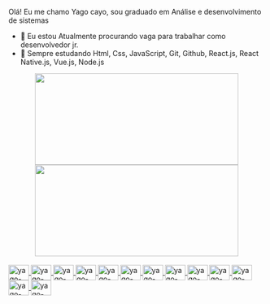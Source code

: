  Olá! Eu me chamo Yago cayo,
 sou graduado em Análise e desenvolvimento de sistemas

- 🔭 Eu estou Atualmente procurando vaga para trabalhar como desenvolvedor jr.
- 🌱 Sempre estudando Html, Css, JavaScript, Git, Github, React.js, React Native.js, Vue.js, Node.js

 <div align="center">
  <a href="https://github.com/yagocayo">
  <img height="180em" width="400px" src="https://github-readme-stats.vercel.app/api?username=yagocayo&show_icons=true&theme=highcontrast&include_all_commits=true&count_private=false"/>
  <img height="180em" width="400px" src="https://github-readme-stats.vercel.app/api/top-langs/?username=yagocayo&layout=compact&langs_count=7&theme=highcontrast"/>
</div>

<div style="display: inline_block"><br>
 <img align="center" alt="yago-windows" height="30" width="40" src="https://cdn.jsdelivr.net/gh/devicons/devicon/icons/windows8/windows8-original.svg">
  <img align="center" alt="yago-vscode" height="30" width="40" src="https://cdn.jsdelivr.net/gh/devicons/devicon/icons/vscode/vscode-original.svg">
  <img align="center" alt="yago-HTML" height="30" width="40" src="https://cdn.jsdelivr.net/gh/devicons/devicon/icons/html5/html5-original.svg">
  <img align="center" alt="yago-CSS" height="30" width="40" src="https://cdn.jsdelivr.net/gh/devicons/devicon/icons/css3/css3-original.svg">
  <img align="center" alt="yago-github" height="30" width="40" src="https://cdn.jsdelivr.net/gh/devicons/devicon/icons/github/github-original.svg">
  <img align="center" alt="yago-git" height="30" width="40" src="https://cdn.jsdelivr.net/gh/devicons/devicon/icons/git/git-original.svg">
  <img align="center" alt="yago-Js" height="30" width="40" src="https://cdn.jsdelivr.net/gh/devicons/devicon/icons/javascript/javascript-original.svg">
  <img align="center" alt="yago-React" height="30" width="40" src="https://cdn.jsdelivr.net/gh/devicons/devicon/icons/react/react-original.svg">
  <img align="center" alt="yago-Redux" height="30" width="40" src="https://cdn.jsdelivr.net/gh/devicons/devicon/icons/redux/redux-original.svg">
  <img align="center" alt="yago-Vue" height="30" width="40" src="https://cdn.jsdelivr.net/gh/devicons/devicon/icons/vuejs/vuejs-original.svg">
  <img align="center" alt="yago-Node" height="30" width="40" src="https://cdn.jsdelivr.net/gh/devicons/devicon/icons/nodejs/nodejs-original.svg">
  <img align="center" alt="yago-linux" height="30" width="40" src="https://cdn.jsdelivr.net/gh/devicons/devicon/icons/linux/linux-original.svg">
  <img align="center" alt="yago-linux" height="30" width="40" src="https://cdn.jsdelivr.net/gh/devicons/devicon/icons/figma/figma-original.svg">
 
 
</div>
 
 ##
 


